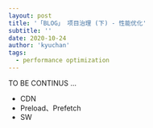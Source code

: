 ```yaml
---
layout: post
title: '「BLOG」 项目治理 (下) - 性能优化'
subtitle: ''
date: 2020-10-24
author: 'kyuchan'
tags:
  - performance optimization
---
```


TO BE CONTINUS ...

- CDN
- Preload、Prefetch
- SW
